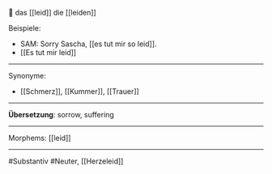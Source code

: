 🔵 das [[leid]]
die [[leiden]]

Beispiele:
- SAM: Sorry Sascha, [[es tut mir so leid]]. 
- [[Es tut mir leid]]

---
Synonyme:
- [[Schmerz]], [[Kummer]], [[Trauer]]

---
**Übersetzung**: sorrow, suffering

---

Morphems:
[[leid]]

---
#Substantiv #Neuter, [[Herzeleid]]